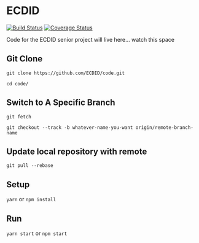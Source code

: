 ECDID
=====

[![Build Status](https://img.shields.io/travis/ECDID/code/master.svg)](https://travis-ci.org/ECDID/code)
[![Coverage Status](https://img.shields.io/coveralls/github/ECDID/code/master.svg)](https://coveralls.io/github/ECDID/code?branch=master)

Code for the ECDID senior project will live here... watch this space

## Git Clone

`git clone https://github.com/ECDID/code.git`

`cd code/`

## Switch to A Specific Branch

`git fetch`

`git checkout --track -b whatever-name-you-want origin/remote-branch-name`

## Update local repository with remote

`git pull --rebase`


## Setup

`yarn` or `npm install`

## Run

`yarn start` or `npm start`

